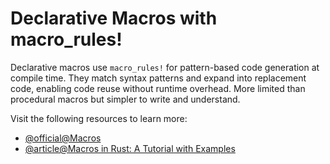 # Declarative Macros with macro_rules!

Declarative macros use `macro_rules!` for pattern-based code generation at compile time. They match syntax patterns and expand into replacement code, enabling code reuse without runtime overhead. More limited than procedural macros but simpler to write and understand.

Visit the following resources to learn more:

- [@official@Macros](https://doc.rust-lang.org/book/ch20-05-macros.html)
- [@article@Macros in Rust: A Tutorial with Examples](https://blog.logrocket.com/macros-in-rust-a-tutorial-with-examples/)
